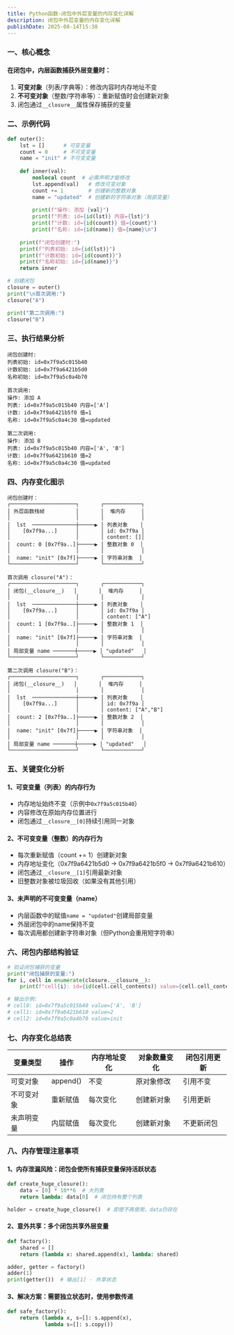 ```yaml
---
title: Python函数-闭包中外层变量的内存变化详解
description: 闭包中外层变量的内存变化详解
publishDate: 2025-08-14T15:38
---
```

### 一、核心概念

#### 在闭包中，内层函数捕获外层变量时：

1. **可变对象**（列表/字典等）：修改内容时内存地址不变
2. **不可变对象**（整数/字符串等）：重新赋值时会创建新对象
3. 闭包通过`__closure__`属性保存捕获的变量

### 二、示例代码

```python
def outer():
    lst = []      # 可变变量
    count = 0     # 不可变变量
    name = "init" # 不可变变量
    
    def inner(val):
        nonlocal count  # 必需声明才能修改
        lst.append(val)   # 修改可变对象
        count += 1        # 创建新的整数对象
        name = "updated"  # 创建新的字符串对象（局部变量）
        
        print(f"操作: 添加 {val}")
        print(f"列表: id={id(lst)} 内容={lst}")
        print(f"计数: id={id(count)} 值={count}")
        print(f"名称: id={id(name)} 值={name}\n")
    
    print(f"闭包创建时:")
    print(f"列表初始: id={id(lst)}")
    print(f"计数初始: id={id(count)}")
    print(f"名称初始: id={id(name)}")
    return inner

# 创建闭包
closure = outer()
print("\n首次调用:")
closure("A")

print("第二次调用:")
closure("B")
```

### 三、执行结果分析

```textile
闭包创建时:
列表初始: id=0x7f9a5c015b40
计数初始: id=0x7f9a6421b5d0
名称初始: id=0x7f9a5c0a4b70

首次调用:
操作: 添加 A
列表: id=0x7f9a5c015b40 内容=['A']
计数: id=0x7f9a6421b5f0 值=1
名称: id=0x7f9a5c0a4c30 值=updated

第二次调用:
操作: 添加 B
列表: id=0x7f9a5c015b40 内容=['A', 'B']
计数: id=0x7f9a6421b610 值=2
名称: id=0x7f9a5c0a4c30 值=updated
```

### 四、内存变化图示

```textile
闭包创建时：
┌─────────────────────┐       ┌────────────┐
│ 外层函数栈帧          │       │  堆内存     │
│                     │       │            │
│  lst  ──────────────┼─────▶ │ 列表对象    │
│    [0x7f9a...]      │       │ id: 0x7f9a │
│                     │       │ content: []│
│  count: 0 [0x7f9a..]├─────▶ │ 整数对象 0  │
│                     │       │            │
│  name: "init" [0x7f]├─────▶ │ 字符串对象  │
└─────────────────────┘       └────────────┘

首次调用 closure("A")：
┌─────────────────────┐       ┌────────────┐
│ 闭包(__closure__)   │       │  堆内存     │
│                     │       │            │
│  lst  ──────────────┼─────▶ │ 列表对象    │
│    [0x7f9a...]      │       │ id: 0x7f9a │
│                     │       │ content: ["A"]
│  count: 1 [0x7f9a..]├─────▶ │ 整数对象 1  │
│                     │       │            │
│  name: "init" [0x7f]├─────▶ │ 字符串对象  │
│                     │       │            │
│ 局部变量 name ───────┼─────▶ │ "updated"   │
└─────────────────────┘       └────────────┘

第二次调用 closure("B")：
┌─────────────────────┐       ┌────────────┐
│ 闭包(__closure__)   │       │  堆内存     │
│                     │       │            │
│  lst  ──────────────┼─────▶ │ 列表对象    │
│    [0x7f9a...]      │       │ id: 0x7f9a │
│                     │       │ content: ["A","B"]
│  count: 2 [0x7f9a..]├─────▶ │ 整数对象 2  │
│                     │       │            │
│  name: "init" [0x7f]├─────▶ │ 字符串对象  │
│                     │       │            │
│ 局部变量 name ───────┼─────▶ │ "updated"   │
└─────────────────────┘       └────────────┘
```

### 五、关键变化分析

#### 1、可变变量（列表）的内存行为

* 内存地址始终不变（示例中`0x7f9a5c015b40`）
* 内容修改在原始内存位置进行
* 闭包通过`__closure__[0]`持续引用同一对象

#### 2、不可变变量（整数）的内存行为

* 每次重新赋值（count += 1）创建新对象
* 内存地址变化（0x7f9a6421b5d0 → 0x7f9a6421b5f0 → 0x7f9a6421b610）
* 闭包通过`__closure__[1]`引用最新对象
* 旧整数对象被垃圾回收（如果没有其他引用）

#### 3、未声明的不可变变量（name）

* 内层函数中的赋值`name = "updated"`创建局部变量
* 外层闭包中的name保持不变
* 每次调用都创建新字符串对象（但Python会重用短字符串）

### 六、闭包内部结构验证

```python
# 验证闭包捕获的变量
print("闭包捕获的变量:")
for i, cell in enumerate(closure.__closure__):
    print(f"cell{i}: id={id(cell.cell_contents)} value={cell.cell_contents}")

# 输出示例:
# cell0: id=0x7f9a5c015b40 value=['A', 'B']
# cell1: id=0x7f9a6421b610 value=2
# cell2: id=0x7f9a5c0a4b70 value=init
```

### 七、内存变化总结表

| 变量类型  | 操作       | 内存地址变化 | 对象数量变化 | 闭包引用更新 |
| ----- | -------- | ------ | ------ | ------ |
| 可变对象  | append() | 不变     | 原对象修改  | 引用不变   |
| 不可变对象 | 重新赋值     | 每次变化   | 创建新对象  | 引用更新   |
| 未声明变量 | 内层赋值     | 每次变化   | 创建新对象  | 不更新闭包  |

### 八、内存管理注意事项

#### 1、内存泄漏风险：闭包会使所有捕获变量保持活跃状态

```python
def create_huge_closure():
    data = [0] * 10**6  # 大列表
    return lambda: data[0]  # 闭包持有整个列表

holder = create_huge_closure()  # 即使不再使用，data仍存在
```

#### 2、意外共享：多个闭包共享外层变量

```python
def factory():
    shared = []
    return (lambda x: shared.append(x), lambda: shared)

adder, getter = factory()
adder(1)
print(getter())  # 输出[1] - 共享状态
```

#### 3、解决方案：需要独立状态时，使用参数传递

```python
def safe_factory():
    return (lambda x, s=[]: s.append(x), 
            lambda s=[]: s.copy())
```
